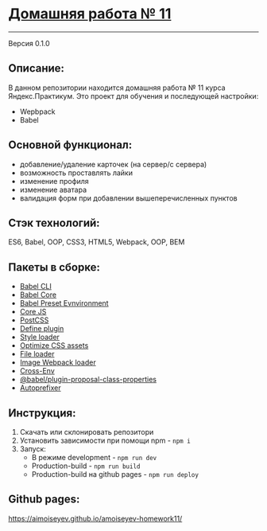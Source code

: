 # [Домашняя работа № 11](https://aimoiseyev.github.io/amoiseyev-homework11/)
***
Версия 0.1.0

## Описание:
В данном репозитории находится домашняя работа № 11 курса Яндекс.Практикум. Это проект для обучения и последующей настройки:
- Wepbpack
- Babel 

## Основной функционал: 
- добавление/удаление карточек (на сервер/с сервера)
- возможность проставлять лайки
- изменение профиля
- изменение аватара
- валидация форм при добавлении вышеперечисленных пунктов

## Стэк технологий:
ES6, Babel, OOP, CSS3, HTML5, Webpack, OOP, BEM

## Пакеты в сборке:
- [Babel CLI](https://babeljs.io/docs/en/babel-cli#docsNav)
- [Babel Core](https://babeljs.io/docs/en/babel-core)
- [Babel Preset Evnvironment](https://babeljs.io/docs/en/babel-preset-env#docsNav)
- [Сore JS](https://github.com/zloirock/core-js#readme)
- [PostCSS](https://postcss.org/)
- [Define plugin](https://webpack.js.org/plugins/define-plugin/)
- [Style loader](https://github.com/webpack-contrib/style-loader)
- [Optimize CSS assets](https://www.npmjs.com/package/optimize-css-assets-webpack-plugin)
- [File loader](https://github.com/webpack-contrib/file-loader)
- [Image Webpack loader](https://www.npmjs.com/package/image-webpack-loader)
- [Cross-Env](https://www.npmjs.com/package/cross-env)
- [@babel/plugin-proposal-class-properties](https://babeljs.io/docs/en/babel-plugin-proposal-class-properties#installation)
- [Autoprefixer](https://github.com/postcss/autoprefixer#readme)

## Инструкция:
1. Скачать или склонировать репозитори
2. Установить зависимости при помощи npm - `npm i`
3. Запуск:
    - В режиме development - `npm run dev`
    - Production-build - `npm run build`
    - Production-build на github pages - `npm run deploy`

## Github pages:
https://aimoiseyev.github.io/amoiseyev-homework11/
